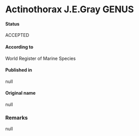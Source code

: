 Actinothorax J.E.Gray GENUS
=======

#### Status
ACCEPTED

#### According to
World Register of Marine Species

#### Published in
null

#### Original name
null

### Remarks
null
